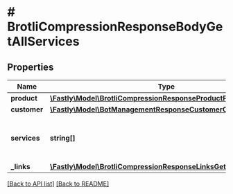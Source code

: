 # # BrotliCompressionResponseBodyGetAllServices

## Properties

Name | Type | Description | Notes
------------ | ------------- | ------------- | -------------
**product** | [**\Fastly\Model\BrotliCompressionResponseProductProduct**](BrotliCompressionResponseProductProduct.md) |  | [optional] 
**customer** | [**\Fastly\Model\BotManagementResponseCustomerCustomer**](BotManagementResponseCustomerCustomer.md) |  | [optional] 
**services** | **string[]** | A list of services with Brotli Compression enabled. | [optional] 
**_links** | [**\Fastly\Model\BrotliCompressionResponseLinksGetAllServicesLinks**](BrotliCompressionResponseLinksGetAllServicesLinks.md) |  | [optional] 


[[Back to API list]](../../README.md#endpoints) [[Back to README]](../../README.md)
